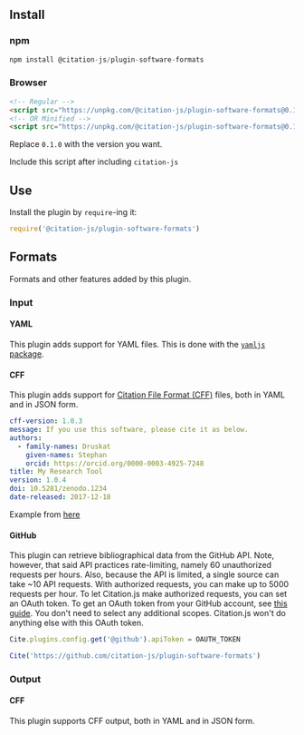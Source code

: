 ## Install

### npm

```js
npm install @citation-js/plugin-software-formats
```

### Browser

```html
<!-- Regular -->
<script src="https://unpkg.com/@citation-js/plugin-software-formats@0.1.0/build/citation-software.js"></script>
<!-- OR Minified -->
<script src="https://unpkg.com/@citation-js/plugin-software-formats@0.1.0/build/citation-software.min.js"></script>
```

Replace `0.1.0` with the version you want.

Include this script after including `citation-js`

## Use

Install the plugin by `require`-ing it:

```js
require('@citation-js/plugin-software-formats')
```

## Formats

Formats and other features added by this plugin.

### Input

#### YAML

This plugin adds support for YAML files. This is done with the [`yamljs` package](https://www.npmjs.com/package/yamljs).

#### CFF

This plugin adds support for [Citation File Format (CFF)](http://citation-file-format.github.io/citation-file-format) files, both in YAML and in JSON form.

```yml
cff-version: 1.0.3
message: If you use this software, please cite it as below.
authors:
  - family-names: Druskat
    given-names: Stephan
    orcid: https://orcid.org/0000-0003-4925-7248
title: My Research Tool
version: 1.0.4
doi: 10.5281/zenodo.1234
date-released: 2017-12-18
```

Example from [here](https://github.com/citation-file-format/citation-file-format#example)

#### GitHub

This plugin can retrieve bibliographical data from the GitHub API. Note, however, that said API practices rate-limiting, namely 60 unauthorized requests per hours. Also, because the API is limited, a single source can take ~10 API requests. With authorized requests, you can make up to 5000 requests per hour. To let Citation.js make authorized requests, you can set an OAuth token. To get an OAuth token from your GitHub account, see [this guide](https://help.github.com/articles/creating-a-personal-access-token-for-the-command-line/). You don't need to select any additional scopes. Citation.js won't do anything else with this OAuth token.

```js
Cite.plugins.config.get('@github').apiToken = OAUTH_TOKEN

Cite('https://github.com/citation-js/plugin-software-formats')
```

### Output

#### CFF

This plugin supports CFF output, both in YAML and in JSON form.
